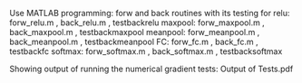 Use MATLAB programming:
forw and back routines with its testing for
relu: forw_relu.m , back_relu.m , testbackrelu
maxpool: forw_maxpool.m , back_maxpool.m , testbackmaxpool
meanpool: forw_meanpool.m , back_meanpool.m , testbackmeanpool
FC: forw_fc.m , back_fc.m , testbackfc
softmax: forw_softmax.m , back_softmax.m , testbacksoftmax

Showing output of running the numerical gradient tests:
Output of Tests.pdf
